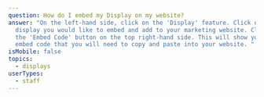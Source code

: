 ```yaml
---
question: How do I embed my Display on my website?
answer: "On the left-hand side, click on the 'Display' feature. Click on the
  display you would like to embed and add to your marketing website. Click on
  the 'Embed Code' button on the top right-hand side. This will show you the
  embed code that you will need to copy and paste into your website. "
isMobile: false
topics:
  - displays
userTypes:
  - staff
---
```


